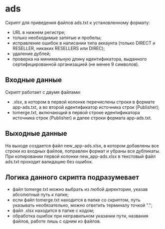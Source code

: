 # ads

Скрипт для приведения файлов ads.txt к установленному формату:
- URL в нижнем регистре;
- только необходимые запятые и пробелы;
- исправление ошибок в написании типа аккаунта (только DIRECT и RESELLER, никаких RESELLERS или DIREC);
- удаление дублей;
- проверка на минимальную длину идентификатора, выданного сертифицированной организацией (не менее 9 символов).

## Входные данные

Скрипт работает с двумя файлами: 
- .xlsx, в котором в первой колонке перечислены строки в формате app-ads.txt, а во второй идентификатор источника строк (Publisher); 
- tomerge.txt, включающий в первой строке идентификатора источника строк (Publisher) и далее строки формата app-ads.txt.

## Выходные данные

На выходе создается файл new_app-ads.xlsx, в котором добавлены все строки из входных файлов, поправлен формат и убраны все дубликаты.
При копировании первой колонки new_app-ads.xlsx в текстовый файл ads.txt проходит валидацию без ошибок.

## Логика данного скрипта подразумевает

- файл tomerge.txt можно выбрать из любой директории, указав абсолютный путь к папке; 
- если файл tomerge.txt находится в папке со скриптом, путь указывать необязательно, можно ответить терминалу точкой ".";
- файл .xlsx находится в папке с кодом;
- обработка ошибок при неправильном указании пути, названия файлов, работе лишь с одним из файлов.




